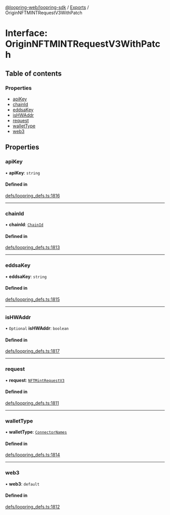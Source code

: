 [@loopring-web/loopring-sdk](../README.md) / [Exports](../modules.md) / OriginNFTMINTRequestV3WithPatch

# Interface: OriginNFTMINTRequestV3WithPatch

## Table of contents

### Properties

- [apiKey](OriginNFTMINTRequestV3WithPatch.md#apikey)
- [chainId](OriginNFTMINTRequestV3WithPatch.md#chainid)
- [eddsaKey](OriginNFTMINTRequestV3WithPatch.md#eddsakey)
- [isHWAddr](OriginNFTMINTRequestV3WithPatch.md#ishwaddr)
- [request](OriginNFTMINTRequestV3WithPatch.md#request)
- [walletType](OriginNFTMINTRequestV3WithPatch.md#wallettype)
- [web3](OriginNFTMINTRequestV3WithPatch.md#web3)

## Properties

### apiKey

• **apiKey**: `string`

#### Defined in

[defs/loopring_defs.ts:1816](https://github.com/Loopring/loopring_sdk/blob/ee2acc4/src/defs/loopring_defs.ts#L1816)

___

### chainId

• **chainId**: [`ChainId`](../enums/ChainId.md)

#### Defined in

[defs/loopring_defs.ts:1813](https://github.com/Loopring/loopring_sdk/blob/ee2acc4/src/defs/loopring_defs.ts#L1813)

___

### eddsaKey

• **eddsaKey**: `string`

#### Defined in

[defs/loopring_defs.ts:1815](https://github.com/Loopring/loopring_sdk/blob/ee2acc4/src/defs/loopring_defs.ts#L1815)

___

### isHWAddr

• `Optional` **isHWAddr**: `boolean`

#### Defined in

[defs/loopring_defs.ts:1817](https://github.com/Loopring/loopring_sdk/blob/ee2acc4/src/defs/loopring_defs.ts#L1817)

___

### request

• **request**: [`NFTMintRequestV3`](NFTMintRequestV3.md)

#### Defined in

[defs/loopring_defs.ts:1811](https://github.com/Loopring/loopring_sdk/blob/ee2acc4/src/defs/loopring_defs.ts#L1811)

___

### walletType

• **walletType**: [`ConnectorNames`](../enums/ConnectorNames.md)

#### Defined in

[defs/loopring_defs.ts:1814](https://github.com/Loopring/loopring_sdk/blob/ee2acc4/src/defs/loopring_defs.ts#L1814)

___

### web3

• **web3**: `default`

#### Defined in

[defs/loopring_defs.ts:1812](https://github.com/Loopring/loopring_sdk/blob/ee2acc4/src/defs/loopring_defs.ts#L1812)
